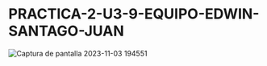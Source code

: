 # PRACTICA-2-U3-9-EQUIPO-EDWIN-SANTAGO-JUAN
![Captura de pantalla 2023-11-03 194551](https://github.com/EDWINYAHIR13/PRACTICA-2-U3-9-EQUIPO-EDWIN-SANTAGO-JUAN/assets/148461746/bbae5fed-4f86-4bac-8e06-a965045dfd9b)
